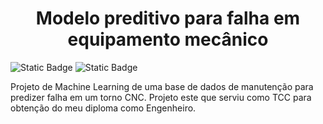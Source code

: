 <h1 align="center"> Modelo preditivo para falha em equipamento mecânico </h1>
<img alt="Static Badge" src="https://img.shields.io/badge/Status-Finalizado-green">
<img alt="Static Badge" src="https://img.shields.io/badge/Vers%C3%A3o-1.0-yellow">


Projeto de Machine Learning de uma base de dados de manutenção para predizer falha em um torno CNC. Projeto este que serviu como TCC para obtenção do meu diploma como Engenheiro.
